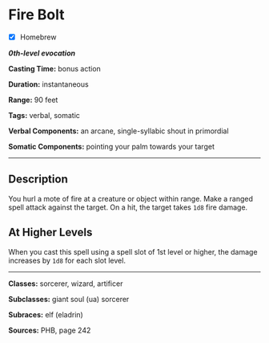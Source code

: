 # Fire Bolt

- [x] Homebrew

***0th-level evocation***

**Casting Time:** bonus action

**Duration:** instantaneous

**Range:** 90 feet

**Tags:** verbal, somatic

**Verbal Components:** an arcane, single-syllabic shout in primordial

**Somatic Components:** pointing your palm towards your target

---

## Description
You hurl a mote of fire at a creature or object within range. Make a ranged spell attack against the target. On a hit, the target takes `1d8` fire damage.

## At Higher Levels
When you cast this spell using a spell slot of 1st level or higher, the damage increases by `1d8` for each slot level.

---

**Classes:** sorcerer, wizard, artificer

**Subclasses:** giant soul (ua) sorcerer

**Subraces:** elf (eladrin)

**Sources:** PHB, page 242
